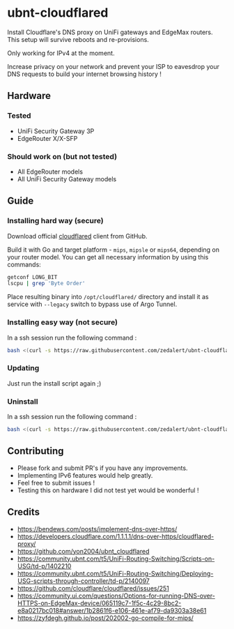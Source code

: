 # ubnt-cloudflared
Install Cloudflare's DNS proxy on UniFi gateways and EdgeMax routers. This setup will survive reboots and re-provisions.

Only working for IPv4 at the moment.

Increase privacy on your network and prevent your ISP to eavesdrop your DNS requests to build your internet browsing history !

## Hardware
### Tested
* UniFi Security Gateway 3P
* EdgeRouter X/X-SFP

### Should work on (but not tested)
* All EdgeRouter models
* All UniFi Security Gateway models

## Guide
### Installing hard way (secure)
Download official [cloudflared](https://github.com/cloudflare/cloudflared/) client from GitHub.

Build it with Go and target platform - `mips`, `mipsle` or `mips64`, depending on your router model. You can get all necessary information by using this commands:
```sh
getconf LONG_BIT
lscpu | grep 'Byte Order'
```

Place resulting binary into `/opt/cloudflared/` directory and install it as service with `--legacy` switch to bypass use of Argo Tunnel.

### Installing easy way (not secure)
In a ssh session run the following command :
```sh
bash <(curl -s https://raw.githubusercontent.com/zedalert/ubnt-cloudflared/master/install.sh)
```

### Updating
Just run the install script again ;)

### Uninstall
In a ssh session run the following command :
```sh
bash <(curl -s https://raw.githubusercontent.com/zedalert/ubnt-cloudflared/master/uninstall.sh)
```

## Contributing
* Please fork and submit PR's if you have any improvements.
* Implementing IPv6 features would help greatly.
* Feel free to submit issues !
* Testing this on hardware I did not test yet would be wonderful !

## Credits
* https://bendews.com/posts/implement-dns-over-https/
* https://developers.cloudflare.com/1.1.1.1/dns-over-https/cloudflared-proxy/
* https://github.com/yon2004/ubnt_cloudflared
* https://community.ubnt.com/t5/UniFi-Routing-Switching/Scripts-on-USG/td-p/1402210
* https://community.ubnt.com/t5/UniFi-Routing-Switching/Deploying-USG-scripts-through-controller/td-p/2140097
* https://github.com/cloudflare/cloudflared/issues/251
* https://community.ui.com/questions/Options-for-running-DNS-over-HTTPS-on-EdgeMax-device/065119c7-1f5c-4c29-8bc2-e8a0217bc018#answer/1b2861f6-e106-461e-af79-da9303a38e61
* https://zyfdegh.github.io/post/202002-go-compile-for-mips/
